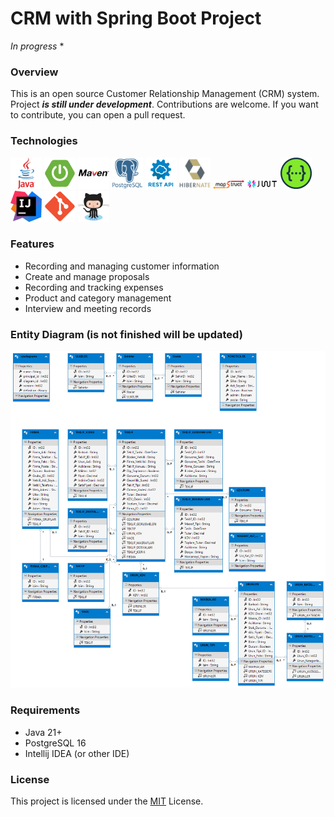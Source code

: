 # CRM with Spring Boot Project
*In progress* *
### Overview
This is an open source Customer Relationship Management (CRM) system. Project <b>*is still under development*</b>. Contributions are welcome. If you want to contribute, you can open a pull request.

### Technologies

<code><img alt="Java" src="src/main/resources/images/java.png" title="Java" width="50"/></code>
<code><img width="50" src="src/main/resources/images/spring.png" alt="Spring Boot" title="Spring Boot"/></code>
<code><img width="50" src="src/main/resources/images/maven.png" alt="Maven" title="Maven"/></code>
<code><img width="50" src="src/main/resources/images/postgresql.png" alt="PostgreSQL" title="PostgreSQL"/></code>
<code><img width="50" src="src/main/resources/images/rest.png" alt="REST" title="REST"/></code>
<code><img width="50" src="src/main/resources/images/hibernate.png" alt="REST" title="REST"/></code>
<code><img width="50" src="src/main/resources/images/mapstruct.png" alt="REST" title="REST"/></code>
<code><img width="50" src="src/main/resources/images/jwt.png" alt="REST" title="REST"/></code>
<code><img width="50" src="src/main/resources/images/swagger.png" alt="Swagger" title="Swagger"/></code>
<code><img width="50" src="src/main/resources/images/intellij.png" alt="Intellij" title="Intellij"/></code>
<code><img width="50" src="src/main/resources/images/git.png" alt="Git" title="Git"/></code>
<code><img width="50" src="src/main/resources/images/github.png" alt="Github" title="Github"/></code>

### Features

- Recording and managing customer information
- Create and manage proposals
- Recording and tracking expenses
- Product and category management
- Interview and meeting records

### Entity Diagram (is not finished will be updated)

![CRM_Entity_Diagram.png](src/main/resources/images/CRM_Entity_Diagram.png)

### Requirements

- Java 21+
- PostgreSQL 16
- Intellij IDEA (or other IDE)

### License
This project is licensed under the [MIT](https://choosealicense.com/licenses/mit/) License.
